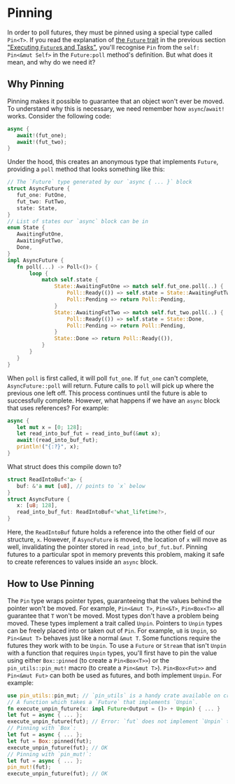 # Pinning

In order to poll futures, they must be pinned using a special type called
`Pin<T>`. If you read the explanation of [the `Future` trait] in the
previous section ["Executing `Future`s and Tasks"], you'll recognise
`Pin` from the `self: Pin<&mut Self>` in the `Future:poll` method's definition.
But what does it mean, and why do we need it?
 ## Why Pinning
 Pinning makes it possible to guarantee that an object won't ever be moved.
To understand why this is necessary, we need remember how `async`/`await!`
works. Consider the following code:
 ```rust
async {
    await!(fut_one);
    await!(fut_two);
}
```
 Under the hood, this creates an anonymous type that implements `Future`,
providing a `poll` method that looks something like this:
 ```rust
// The `Future` type generated by our `async { ... }` block
struct AsyncFuture {
    fut_one: FutOne,
    fut_two: FutTwo,
    state: State,
}
 // List of states our `async` block can be in
enum State {
    AwaitingFutOne,
    AwaitingFutTwo,
    Done,
}
 impl AsyncFuture {
    fn poll(...) -> Poll<()> {
        loop {
            match self.state {
                State::AwaitingFutOne => match self.fut_one.poll(..) {
                    Poll::Ready(()) => self.state = State::AwaitingFutTwo,
                    Poll::Pending => return Poll::Pending,
                }
                State::AwaitingFutTwo => match self.fut_two.poll(..) {
                    Poll::Ready(()) => self.state = State::Done,
                    Poll::Pending => return Poll::Pending,
                }
                State::Done => return Poll::Ready(()),
            }
        }
    }
}
```
 When `poll` is first called, it will poll `fut_one`. If `fut_one` can't
complete, `AsyncFuture::poll` will return. Future calls to `poll` will pick
up where the previous one left off. This process continues until the future
is able to successfully complete.
 However, what happens if we have an `async` block that uses references?
For example:
 ```rust
async {
    let mut x = [0; 128];
    let read_into_buf_fut = read_into_buf(&mut x);
    await!(read_into_buf_fut);
    println!("{:?}", x);
}
```
 What struct does this compile down to?
 ```rust
struct ReadIntoBuf<'a> {
    buf: &'a mut [u8], // points to `x` below
}
 struct AsyncFuture {
    x: [u8; 128],
    read_into_buf_fut: ReadIntoBuf<'what_lifetime?>,
}
```
 Here, the `ReadIntoBuf` future holds a reference into the other field of our
structure, `x`. However, if `AsyncFuture` is moved, the location of `x` will
move as well, invalidating the pointer stored in `read_into_buf_fut.buf`.
 Pinning futures to a particular spot in memory prevents this problem, making
it safe to create references to values inside an `async` block.
 ## How to Use Pinning
 The `Pin` type wraps pointer types, guaranteeing that the values behind the
pointer won't be moved. For example, `Pin<&mut T>`, `Pin<&T>`,
`Pin<Box<T>>` all guarantee that `T` won't be moved.
 Most types don't have a problem being moved. These types implement a trait
called `Unpin`. Pointers to `Unpin` types can be freely placed into or taken
out of `Pin`. For example, `u8` is `Unpin`, so `Pin<&mut T>` behaves just like
a normal `&mut T`.
 Some functions require the futures they work with to be `Unpin`. To use a
`Future` or `Stream` that isn't `Unpin` with a function that requires
`Unpin` types, you'll first have to pin the value using either
`Box::pinned` (to create a `Pin<Box<T>>`) or the `pin_utils::pin_mut!` macro
(to create a `Pin<&mut T>`). `Pin<Box<Fut>>` and `Pin<&mut Fut>` can both be
used as futures, and both implement `Unpin`.
 For example:
 ```rust
use pin_utils::pin_mut; // `pin_utils` is a handy crate available on crates.io
 // A function which takes a `Future` that implements `Unpin`.
fn execute_unpin_future(x: impl Future<Output = ()> + Unpin) { ... }
 let fut = async { ... };
execute_unpin_future(fut); // Error: `fut` does not implement `Unpin` trait
 // Pinning with `Box`:
let fut = async { ... };
let fut = Box::pinned(fut);
execute_unpin_future(fut); // OK
 // Pinning with `pin_mut!`:
let fut = async { ... };
pin_mut!(fut);
execute_unpin_future(fut); // OK
```

["Executing `Future`s and Tasks"]: TODO
[the `Future` trait]: TODO